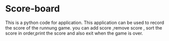 # Score-board
This is a python code for application. This application can be used to record the score of the runnung game. you can add score ,remove score , sort the score in order,print the score and also exit when the game is over.
